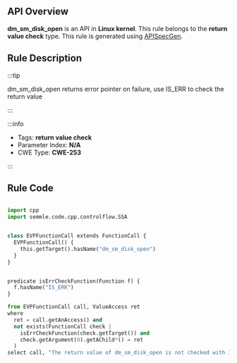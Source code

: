 ---
---


## API Overview
**dm_sm_disk_open** is an API in **Linux kernel**. This rule belongs to the **return value check** type. This rule is generated using [APISpecGen](../../tools/APISpecGen).
## Rule Description

:::tip

dm_sm_disk_open returns error pointer on failure, use IS_ERR to check the return value

:::

:::info

- Tags: **return value check**
- Parameter Index: **N/A**
- CWE Type: **CWE-253**

:::

## Rule Code
```python

import cpp
import semmle.code.cpp.controlflow.SSA


class EVPFunctionCall extends FunctionCall {
  EVPFunctionCall() {
    this.getTarget().hasName("dm_sm_disk_open")
  }
}


predicate isErrCheckFunction(Function f) {
  f.hasName("IS_ERR") 
}

from EVPFunctionCall call, ValueAccess ret
where
  ret = call.getAnAccess() and
  not exists(FunctionCall check |
    isErrCheckFunction(check.getTarget()) and
    check.getArgument(0).getAChild*() = ret
  )
select call, "The return value of dm_sm_disk_open is not checked with IS_ERR."
    
```